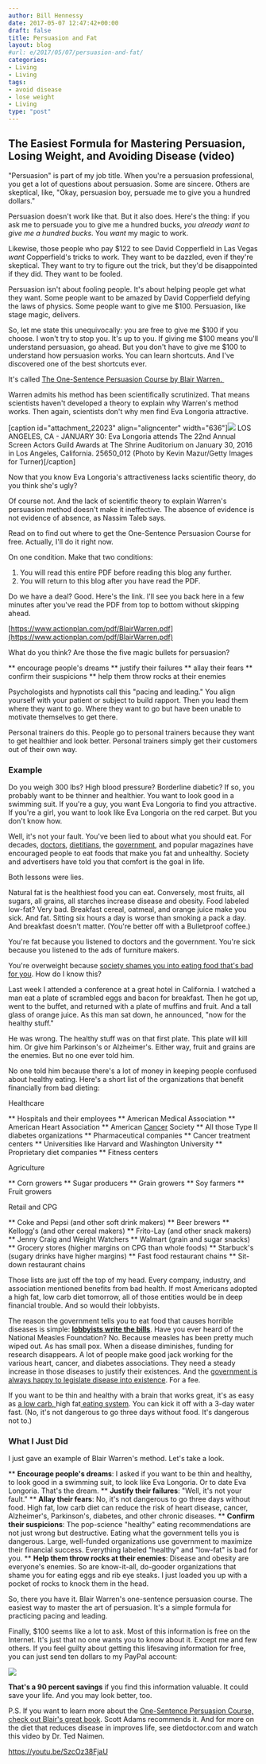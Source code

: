 ```yaml
---
author: Bill Hennessy
date: 2017-05-07 12:47:42+00:00
draft: false
title: Persuasion and Fat
layout: blog
#url: e/2017/05/07/persuasion-and-fat/
categories:
- Living
- Living
tags:
- avoid disease
- lose weight
- Living
type: "post"
---
```






## The Easiest Formula for Mastering Persuasion, Losing Weight, and Avoiding Disease (video)



"Persuasion" is part of my job title. When you're a persuasion professional, you get a lot of questions about persuasion. Some are sincere. Others are skeptical, like, "Okay, persuasion boy, persuade me to give you a hundred dollars."

Persuasion doesn't work like that. But it also does. Here's the thing: if you ask me to persuade you to give me a hundred bucks, _you already want to give me a hundred bucks_. You _want_ my magic to work.

Likewise, those people who pay $122 to see David Copperfield in Las Vegas _want_ Copperfield's tricks to work. They want to be dazzled, even if they're skeptical. They want to try to figure out the trick, but they'd be disappointed if they did. They want to be fooled.

Persuasion isn't about fooling people. It's about helping people get what they want. Some people want to be amazed by David Copperfield defying the laws of physics. Some people want to give me $100. Persuasion, like stage magic, delivers.

So, let me state this unequivocally: you are free to give me $100 if you choose. I won't try to stop you. It's up to you. If giving me $100 means you'll understand persuasion, go ahead. But you don't have to give me $100 to understand how persuasion works. You can learn shortcuts. And I've discovered one of the best shortcuts ever.

It's called [The One-Sentence Persuasion Course by Blair Warren. ](https://www.actionplan.com/pdf/BlairWarren.pdf)

Warren admits his method has been scientifically scrutinized. That means scientists haven't developed a theory to explain why Warren's method works. Then again, scientists don't why men find Eva Longoria attractive.

[caption id="attachment_22023" align="aligncenter" width="636"]![](https://hennessysview.com/wp-content/uploads/2017/05/30BCD0F600000578-0-image-a-80_1454198706891.jpg)
LOS ANGELES, CA - JANUARY 30: Eva Longoria attends The 22nd Annual Screen Actors Guild Awards at The Shrine Auditorium on January 30, 2016 in Los Angeles, California. 25650_012 (Photo by Kevin Mazur/Getty Images for Turner)[/caption]

Now that you know Eva Longoria's attractiveness lacks scientific theory, do you think she's ugly?

Of course not. And the lack of scientific theory to explain Warren's persuasion method doesn't make it ineffective. The absence of evidence is not evidence of absence, as Nassim Taleb says.

Read on to find out where to get the One-Sentence Persuasion Course for free. Actually, I'll do it right now.

On one condition. Make that two conditions:




  1. You will read this entire PDF before reading this blog any further.
  2. You will return to this blog after you have read the PDF.




Do we have a deal? Good. Here's the link. I'll see you back here in a few minutes after you've read the PDF from top to bottom without skipping ahead.

[https://www.actionplan.com/pdf/BlairWarren.pdf](https://www.actionplan.com/pdf/BlairWarren.pdf)

What do you think? Are those the five magic bullets for persuasion?




** encourage people's dreams
** justify their failures
** allay their fears
** confirm their suspicions
** help them throw rocks at their enemies


Psychologists and hypnotists call this "pacing and leading." You align yourself with your patient or subject to build rapport. Then you lead them where they want to go. Where they want to go but have been unable to motivate themselves to get there.

Personal trainers do this. People go to personal trainers because they want to get healthier and look better. Personal trainers simply get their customers out of their own way.



### Example



Do you weigh 300 lbs? High blood pressure? Borderline diabetic? If so, you probably want to be thinner and healthier. You want to look good in a swimming suit. If you're a guy, you want Eva Longoria to find you attractive. If you're a girl, you want to look like Eva Longoria on the red carpet. But you don't know how.

Well, it's not your fault. You've been lied to about what you should eat. For decades, [doctors](https://hennessysview.com/2017/02/05/why-are-you-letting-your-doctor-kill-you/), [dietitians](https://hennessysview.com/2017/02/05/why-are-you-letting-your-doctor-kill-you/), the [government](https://hennessysview.com/?s=diet), and popular magazines have encouraged people to eat foods that make you fat and unhealthy. Society and advertisers have told you that comfort is the goal in life.

Both lessons were lies.

Natural fat is the healthiest food you can eat. Conversely, most fruits, all sugars, all grains, all starches increase disease and obesity. Food labeled low-fat? Very bad. Breakfast cereal, oatmeal, and orange juice make you sick. And fat. Sitting six hours a day is worse than smoking a pack a day. And breakfast doesn't matter. (You're better off with a Bulletproof coffee.)

You're fat because you listened to doctors and the government. You're sick because you listened to the ads of furniture makers.

You're overweight because [society shames you into eating food that's bad for you](https://www.burnfatnotsugar.com/diet-2.0-explained.html). How do I know this?

Last week I attended a conference at a great hotel in California. I watched a man eat a plate of scrambled eggs and bacon for breakfast. Then he got up, went to the buffet, and returned with a plate of muffins and fruit. And a tall glass of orange juice. As this man sat down, he announced, "now for the healthy stuff."

He was wrong. The healthy stuff was on that first plate. This plate will kill him. Or give him Parkinson's or Alzheimer's. Either way, fruit and grains are the enemies. But no one ever told him.

No one told him because there's a lot of money in keeping people confused about healthy eating. Here's a short list of the organizations that benefit financially from bad dieting:

Healthcare




** Hospitals and their employees
** American Medical Association
** American Heart Association
** American [Cancer](https://thequantifiedbody.net/water-fasts-as-a-potential-tactic-to-beat-cancer/) Society
** All those Type II diabetes organizations
** Pharmaceutical companies
** Cancer treatment centers
** Universities like Harvard and Washington University
** Proprietary diet companies
** Fitness centers


Agriculture


** Corn growers
** Sugar producers
** Grain growers
** Soy farmers
** Fruit growers


Retail and CPG


** Coke and Pepsi (and other soft drink makers)
** Beer brewers
** Kellogg's (and other cereal makers)
** Frito-Lay (and other snack makers)
** Jenny Craig and Weight Watchers
** Walmart (grain and sugar snacks)
** Grocery stores (higher margins on CPG than whole foods)
** Starbuck's (sugary drinks have higher margins)
** Fast food restaurant chains
** Sit-down restaurant chains


Those lists are just off the top of my head. Every company, industry, and association mentioned benefits from bad health. If most Americans adopted a high fat, low carb diet tomorrow, all of those entities would be in deep financial trouble. And so would their lobbyists.

The reason the government tells you to eat food that causes horrible diseases is simple: [**lobbyists write the bills**](https://hennessysview.com/2017/02/08/government-diet-makes-you-fat-and-kills-you/). Have you ever heard of the National Measles Foundation? No. Because measles has been pretty much wiped out. As has small pox. When a disease diminishes, funding for research disappears. A lot of people make good jack working for the various heart, cancer, and diabetes associations. They need a steady increase in those diseases to justify their existences. And the [government is always happy to legislate disease into existence](https://www.theguardian.com/society/2016/may/22/official-advice-to-eat-low-fat-diet-is-wrong-says-health-charity). For a fee.

If you want to be thin and healthy with a brain that works great, it's as easy as [a low carb, ](https://www.burnfatnotsugar.com/diet-2.0-explained.html)high fat[ eating system](https://www.burnfatnotsugar.com/diet-2.0-explained.html). You can kick it off with a 3-day water fast. (No, it's not dangerous to go three days without food. It's dangerous not to.)



### What I Just Did



I just gave an example of Blair Warren's method. Let's take a look.




** **Encourage people's dreams**: I asked if you want to be thin and healthy, to look good in a swimming suit, to look like Eva Longoria. Or to date Eva Longoria. That's the dream.
** **Justify their failures**: "Well, it's not your fault."
** **Allay their fears**: No, it's not dangerous to go three days without food. High fat, low carb diet can reduce the risk of heart disease, cancer, Alzheimer's, Parkinson's, diabetes, and other chronic diseases.
** **Confirm their suspicions**: The pop-science "healthy" eating recommendations are not just wrong but destructive. Eating what the government tells you is dangerous. Large, well-funded organizations use government to maximize their financial success. Everything labeled "healthy" and "low-fat" is bad for you.
** **Help them throw rocks at their enemies**: Disease and obesity are everyone's enemies. So are know-it-all, do-gooder organizations that shame you for eating eggs and rib eye steaks. I just loaded you up with a pocket of rocks to knock them in the head.


So, there you have it. Blair Warren's one-sentence persuasion course. The easiest way to master the art of persuasion. It's a simple formula for practicing pacing and leading.

Finally, $100 seems like a lot to ask. Most of this information is free on the Internet. It's just that no one wants you to know about it. Except me and few others. If you feel guilty about getting this lifesaving information for free, you can just send ten dollars to my PayPal account:



![](https://www.paypalobjects.com/en_US/i/scr/pixel.gif)


**That's a 90 percent savings** if you find this information valuable. It could save your life. And you may look better, too.

P.S. If you want to learn more about the [One-Sentence Persuasion Course, check out Blair's great book](https://amzn.to/2p9CQMY). Scott Adams recommends it. And for more on the diet that reduces disease in improves life, see dietdoctor.com and watch this video by Dr. Ted Naimen.

https://youtu.be/SzcOz38FjaU


